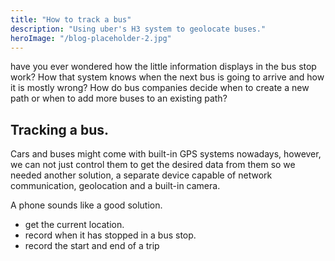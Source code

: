 ```yaml
---
title: "How to track a bus"
description: "Using uber's H3 system to geolocate buses."
heroImage: "/blog-placeholder-2.jpg"
---
```


have you ever wondered how the little information displays in the bus stop work?
How that system knows when the next bus is going to arrive and how it is mostly wrong?
How do bus companies decide when to create a new path or when to add more buses to an existing path? 

## Tracking a bus.

Cars and buses might come with built-in GPS systems nowadays, however, we can not just control them
to get the desired data from them so we needed another solution, a separate device capable of network communication,
geolocation and a built-in camera. 

A phone sounds like a good solution. 

- get the current location.
- record when it has stopped in a bus stop.
- record the start and end of a trip

